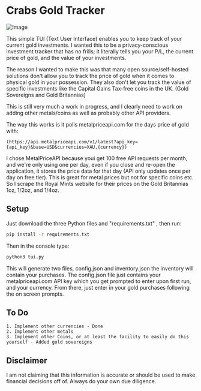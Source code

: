 # Crabs Gold Tracker

![Image](https://github.com/user-attachments/assets/d4dcc41e-1749-4eb7-b2bc-beb6f2b6e68a) 

This simple TUI (Text User Interface) enables you to keep track of your current gold investments. I wanted this to be a privacy-conscious investment tracker that has no frills; it literally tells you your P/L, the current price of gold, and the value of your investments.

The reason I wanted to make this was that many open source/self-hosted solutions don't allow you to track the price of gold when it comes to physical gold in your possession. They also don't let you track the value of specific investments like the Capital Gains Tax-free coins in the UK. (Gold Sovereigns and Gold Britannias)

This is still very much a work in progress, and I clearly need to work on adding other metals/coins as well as probably other API providers.

The way this works is it polls metalpriceapi.com for the days price of gold with:
```
(https://api.metalpriceapi.com/v1/latest?api_key={api_key}&base=USD&currencies=XAU,{currency})
```
I chose MetalPriceAPI because youi get 100 free API requests per month, and we're only using one per day, even if you close and re-open the application, it stores the price data for that day (API only updates once per day on free tier).
This is great for metal prices but not for specific coins etc.
So I scrape the Royal Mints website for their prices on the Gold Britannias 1oz, 1/2oz, and 1/4oz.

## Setup

Just download the three Python files and "requirements.txt" , then run:
```bash
pip install -r requirements.txt
```
Then in the console type:
```bash
python3 tui.py
```
This will generate two files, config.json and inventory.json
the inventory will contain your purchases.
The config.json file just contains your metalpriceapi.com API key which you get prompted to enter upon first run, and your currency.
From there, just enter in your gold purchases following the on screen prompts.


## To Do
```
1. Implement other currencies - Done
2. Implement other metals
3. Implement other Coins, or at least the facility to easily do this yourself - Added gold sovereigns
```

## Disclaimer
I am not claiming that this information is accurate or should be used to make financial decisions off of. Always do your own due diligence.
